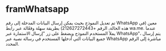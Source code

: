 # framWhatsapp
تم تعديل النموذج بحيث يمكن إرسال البيانات المدخلة إلى رقم WhatsApp معين (في هذه الحالة، الرقم +212627272443) بطريقة سهلة وفعّالة عبر رابط wa.me. عندما يملأ المستخدم النموذج ويضغط على زر "إرسال الاستمارة عبر WhatsApp"، يتم إرسال جميع البيانات التي أدخلها المستخدم في رسالة نصية عبر WhatsApp مباشرة إلى الرقم المحدد.

